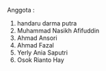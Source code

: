 Anggota :
1. handaru darma putra
2. Muhammad Nasikh Afifuddin
3. Ahmad Ansori
4. Ahmad Fazal
5. Yerly Ania Saputri
6. Osok Rianto Hay
